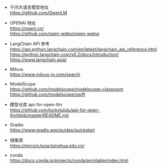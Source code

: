* 千问大语言模型地址  
https://github.com/QwenLM


* OPENAI 地址  
https://openi.cn/  
https://github.com/open-webui/open-webui


* LangChain API 参考  
https://api.python.langchain.com/en/latest/langchain_api_reference.html
https://python.langchain.com/v0.2/docs/introduction/  
https://www.langchain.asia/


* Milvus  
https://www.milvus-io.com/search


* ModelScope  
https://github.com/modelscope/modelscope-classroom  
https://github.com/modelscope/swift


* 模型仓库 api-for-open-llm  
https://github.com/luckylululu/api-for-open-llm/blob/master/README.md


* Gradio  
https://www.gradio.app/guides/quickstart


* 镜像源  
https://mirrors.tuna.tsinghua.edu.cn/


* conda  
https://docs.conda.io/projects/conda/en/stable/index.html